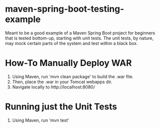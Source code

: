 # maven-spring-boot-testing-example
Meant to be a good example of a Maven Spring Boot project for beginners that is tested bottom-up, starting with unit
tests. The unit tests, by nature, may mock certain
parts of the system and test within a black box.

# How-To Manually Deploy WAR

1. Using Maven, run 'mvn clean package' to build the .war file.
2. Then, place the .war in your Tomcat webapps dir.
3. Navigate locally to http://localhost:8080/

# Running just the Unit Tests

1. Using Maven, run 'mvn test'
